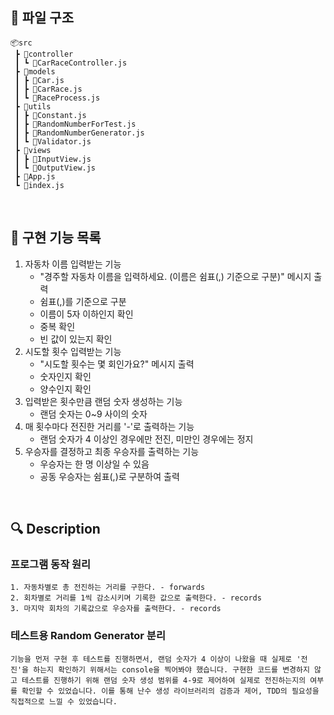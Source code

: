 ## 📂 파일 구조

```
📦src
 ┣ 📂controller
 ┃ ┗ 📜CarRaceController.js
 ┣ 📂models
 ┃ ┣ 📜Car.js
 ┃ ┣ 📜CarRace.js
 ┃ ┗ 📜RaceProcess.js
 ┣ 📂utils
 ┃ ┣ 📜Constant.js
 ┃ ┣ 📜RandomNumberForTest.js
 ┃ ┣ 📜RandomNumberGenerator.js
 ┃ ┗ 📜Validator.js
 ┣ 📂views
 ┃ ┣ 📜InputView.js
 ┃ ┗ 📜OutputView.js
 ┣ 📜App.js
 ┗ 📜index.js

```

<br>

## 🚀 구현 기능 목록

1. 자동차 이름 입력받는 기능
   - "경주할 자동차 이름을 입력하세요. (이름은 쉼표(,) 기준으로 구분)" 메시지 출력
   - 쉼표(,)를 기준으로 구분
   - 이름이 5자 이하인지 확인
   - 중복 확인
   - 빈 값이 있는지 확인
2. 시도할 횟수 입력받는 기능
   - "시도할 횟수는 몇 회인가요?" 메시지 출력
   - 숫자인지 확인
   - 양수인지 확인
3. 입력받은 횟수만큼 랜덤 숫자 생성하는 기능
   - 랜덤 숫자는 0~9 사이의 숫자
4. 매 횟수마다 전진한 거리를 '-'로 출력하는 기능
   - 랜덤 숫자가 4 이상인 경우에만 전진, 미만인 경우에는 정지
5. 우승자를 결정하고 최종 우승자를 출력하는 기능
   - 우승자는 한 명 이상일 수 있음
   - 공동 우승자는 쉼표(,)로 구분하여 출력

<br>

## 🔍 Description

### 프로그램 동작 원리 <br>

```
1. 자동차별로 총 전진하는 거리를 구한다. - forwards
2. 회차별로 거리를 1씩 감소시키며 기록한 값으로 출력한다. - records
3. 마지막 회차의 기록값으로 우승자를 출력한다. - records
```

### 테스트용 Random Generator 분리 <br>

```
기능을 먼저 구현 후 테스트를 진행하면서, 랜덤 숫자가 4 이상이 나왔을 때 실제로 '전진'을 하는지 확인하기 위해서는 console을 찍어봐야 했습니다. 구현한 코드를 변경하지 않고 테스트를 진행하기 위해 랜덤 숫자 생성 범위를 4-9로 제어하여 실제로 전진하는지의 여부를 확인할 수 있었습니다. 이를 통해 난수 생성 라이브러리의 검증과 제어, TDD의 필요성을 직접적으로 느낄 수 있었습니다.
```

